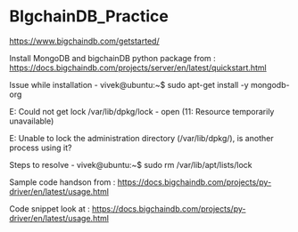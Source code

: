# BIgchainDB_Practice
https://www.bigchaindb.com/getstarted/


Install MongoDB and bigchainDB python package from : https://docs.bigchaindb.com/projects/server/en/latest/quickstart.html

Issue while installation - 
vivek@ubuntu:~$ sudo apt-get install -y mongodb-org

E: Could not get lock /var/lib/dpkg/lock - open (11: Resource temporarily unavailable)

E: Unable to lock the administration directory (/var/lib/dpkg/), is another process using it?

Steps to resolve - 
vivek@ubuntu:~$ sudo rm /var/lib/apt/lists/lock


Sample code handson from : https://docs.bigchaindb.com/projects/py-driver/en/latest/usage.html

Code snippet look at : https://docs.bigchaindb.com/projects/py-driver/en/latest/usage.html





